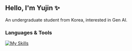 ## Hello, I'm Yujin ✨
An undergraduate student from Korea, interested in Gen AI.

### Languages & Tools
[![My Skills](https://skillicons.dev/icons?i=py,pytorch,java,cpp,git,vscode,anaconda)](https://skillicons.dev)
